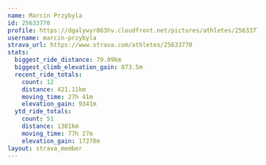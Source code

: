 ```yaml
---
name: Marcin Przybyla
id: 25633770
profile: https://dgalywyr863hv.cloudfront.net/pictures/athletes/25633770/12947173/2/large.jpg
username: marcin-przybyla
strava_url: https://www.strava.com/athletes/25633770
stats:
  biggest_ride_distance: 79.09km
  biggest_climb_elevation_gain: 873.5m
  recent_ride_totals:
    count: 12
    distance: 421.11km
    moving_time: 27h 41m
    elevation_gain: 9341m
  ytd_ride_totals:
    count: 51
    distance: 1381km
    moving_time: 77h 27m
    elevation_gain: 17278m
layout: strava_member
--- 
```

